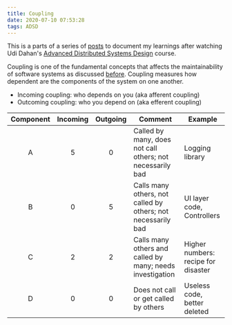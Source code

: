 ```yaml
---
title: Coupling
date: 2020-07-10 07:53:28
tags: ADSD
---
```

This is a parts of a series of [posts](../../../../tags/ADSD/) to document my learnings after watching Udi Dahan's [Advanced Distributed Systems Design](https://learn.particular.net/courses/adsd-online) course.

Coupling is one of the fundamental concepts that affects the maintainability of software systems as discussed [before](../../../2020/07/09/Request-Response-to-Service-Boundaries/).  Coupling measures how dependent are the components of the system on one another. 

* Incoming coupling: who depends on you (aka afferent coupling)
* Outcoming coupling: who you depend on (aka efferent coupling) 

| Component   | Incoming | Outgoing | Comment                                                      | Example                             |
|:-:|:--------------:|:--------------:|--------------------------------------------------------------|-------------------------------------|
| A |        5       |        0       | Called by many, does not call others; not necessarily bad    | Logging library                     |
| B |        0       |        5       | Calls many others, not called by others; not necessarily bad | UI layer code, Controllers          |
| C |        2       |        2       | Calls many others and called by many; needs investigation    | Higher numbers: recipe for disaster |
| D |        0       |        0       | Does not call or get called by others                        | Useless code, better deleted        |